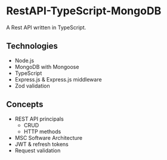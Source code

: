 # RestAPI-TypeScript-MongoDB
A Rest API written in TypeScript.

## Technologies
* Node.js
* MongoDB with Mongoose
* TypeScript
* Express.js & Express.js middleware
* Zod validation

## Concepts
* REST API principals
    * CRUD
    * HTTP methods
* MSC Software Architecture
* JWT & refresh tokens
* Request validation


